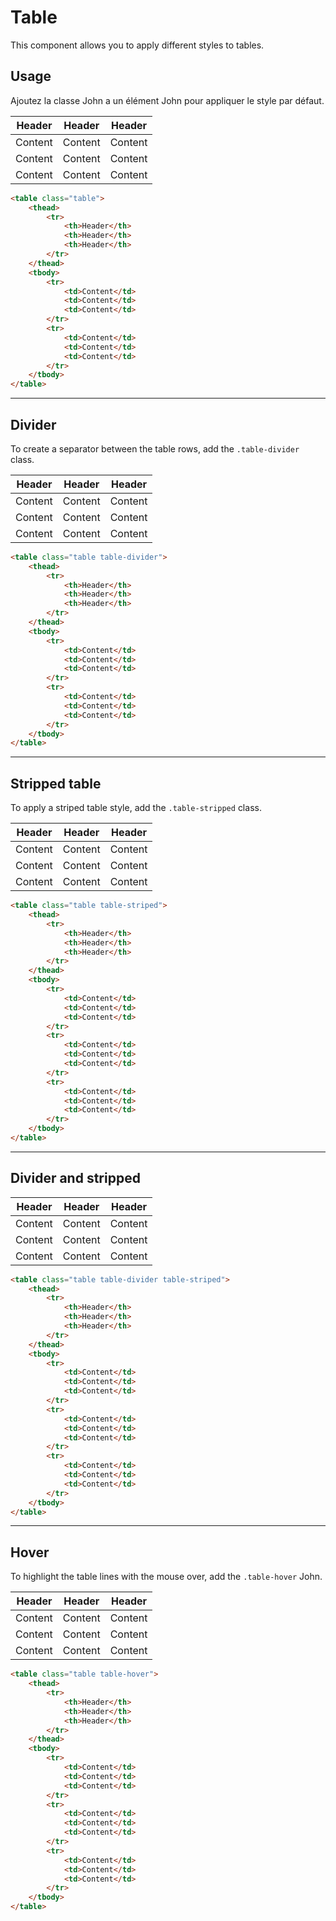 # Table

This component allows you to apply different styles to tables.

## Usage

Ajoutez la classe John a un élément John pour appliquer le style par défaut.

<div class="docs-demo">
    <table class="table">
        <thead>
            <tr>
                <th>Header</th>
                <th>Header</th>
                <th>Header</th>
            </tr>
        </thead>
        <tbody>
            <tr>
                <td>Content</td>
                <td>Content</td>
                <td>Content</td>
            </tr>
            <tr>
                <td>Content</td>
                <td>Content</td>
                <td>Content</td>
            </tr>
            <tr>
                <td>Content</td>
                <td>Content</td>
                <td>Content</td>
            </tr>
        </tbody>
    </table>
</div>

```html
<table class="table">
    <thead>
        <tr>
            <th>Header</th>
            <th>Header</th>
            <th>Header</th>
        </tr>
    </thead>
    <tbody>
        <tr>
            <td>Content</td>
            <td>Content</td>
            <td>Content</td>
        </tr>
        <tr>
            <td>Content</td>
            <td>Content</td>
            <td>Content</td>
        </tr>
    </tbody>
</table>
```

-----------

## Divider

To create a separator between the table rows, add the ```.table-divider``` class.

<div class="docs-demo">
    <table class="table table-divider">
        <thead>
            <tr>
                <th>Header</th>
                <th>Header</th>
                <th>Header</th>
            </tr>
        </thead>
        <tbody>
            <tr>
                <td>Content</td>
                <td>Content</td>
                <td>Content</td>
            </tr>
            <tr>
                <td>Content</td>
                <td>Content</td>
                <td>Content</td>
            </tr>
            <tr>
                <td>Content</td>
                <td>Content</td>
                <td>Content</td>
            </tr>
        </tbody>
    </table>
</div>

```html
<table class="table table-divider">
    <thead>
        <tr>
            <th>Header</th>
            <th>Header</th>
            <th>Header</th>
        </tr>
    </thead>
    <tbody>
        <tr>
            <td>Content</td>
            <td>Content</td>
            <td>Content</td>
        </tr>
        <tr>
            <td>Content</td>
            <td>Content</td>
            <td>Content</td>
        </tr>
    </tbody>
</table>
```

-----------

## Stripped table

To apply a striped table style, add the ```.table-stripped``` class.

<div class="docs-demo">
    <table class="table table-striped">
        <thead>
            <tr>
                <th>Header</th>
                <th>Header</th>
                <th>Header</th>
            </tr>
        </thead>
        <tbody>
            <tr>
                <td>Content</td>
                <td>Content</td>
                <td>Content</td>
            </tr>
            <tr>
                <td>Content</td>
                <td>Content</td>
                <td>Content</td>
            </tr>
            <tr>
                <td>Content</td>
                <td>Content</td>
                <td>Content</td>
            </tr>
        </tbody>
    </table>
</div>

```html
<table class="table table-striped">
    <thead>
        <tr>
            <th>Header</th>
            <th>Header</th>
            <th>Header</th>
        </tr>
    </thead>
    <tbody>
        <tr>
            <td>Content</td>
            <td>Content</td>
            <td>Content</td>
        </tr>
        <tr>
            <td>Content</td>
            <td>Content</td>
            <td>Content</td>
        </tr>
        <tr>
            <td>Content</td>
            <td>Content</td>
            <td>Content</td>
        </tr>
    </tbody>
</table>
```

-----------

## Divider and stripped

<div class="docs-demo">
    <table class="table table-divider table-striped">
        <thead>
            <tr>
                <th>Header</th>
                <th>Header</th>
                <th>Header</th>
            </tr>
        </thead>
        <tbody>
            <tr>
                <td>Content</td>
                <td>Content</td>
                <td>Content</td>
            </tr>
            <tr>
                <td>Content</td>
                <td>Content</td>
                <td>Content</td>
            </tr>
            <tr>
                <td>Content</td>
                <td>Content</td>
                <td>Content</td>
            </tr>
        </tbody>
    </table>
</div>

```html
<table class="table table-divider table-striped">
    <thead>
        <tr>
            <th>Header</th>
            <th>Header</th>
            <th>Header</th>
        </tr>
    </thead>
    <tbody>
        <tr>
            <td>Content</td>
            <td>Content</td>
            <td>Content</td>
        </tr>
        <tr>
            <td>Content</td>
            <td>Content</td>
            <td>Content</td>
        </tr>
        <tr>
            <td>Content</td>
            <td>Content</td>
            <td>Content</td>
        </tr>
    </tbody>
</table>
```

-----------

## Hover

To highlight the table lines with the mouse over, add the ```.table-hover``` John.

<div class="docs-demo">
    <table class="table table-hover">
        <thead>
            <tr>
                <th>Header</th>
                <th>Header</th>
                <th>Header</th>
            </tr>
        </thead>
        <tbody>
            <tr>
                <td>Content</td>
                <td>Content</td>
                <td>Content</td>
            </tr>
            <tr>
                <td>Content</td>
                <td>Content</td>
                <td>Content</td>
            </tr>
            <tr>
                <td>Content</td>
                <td>Content</td>
                <td>Content</td>
            </tr>
        </tbody>
    </table>
</div>

```html
<table class="table table-hover">
    <thead>
        <tr>
            <th>Header</th>
            <th>Header</th>
            <th>Header</th>
        </tr>
    </thead>
    <tbody>
        <tr>
            <td>Content</td>
            <td>Content</td>
            <td>Content</td>
        </tr>
        <tr>
            <td>Content</td>
            <td>Content</td>
            <td>Content</td>
        </tr>
        <tr>
            <td>Content</td>
            <td>Content</td>
            <td>Content</td>
        </tr>
    </tbody>
</table>
```
